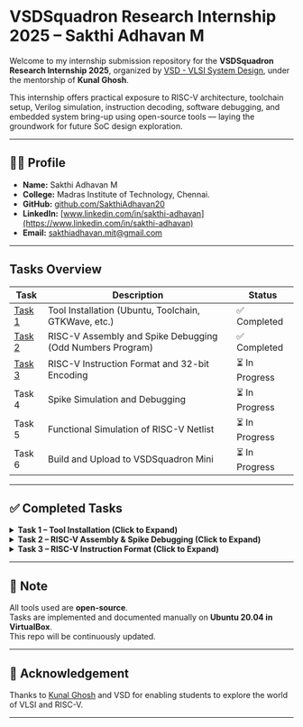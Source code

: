 # VSDSquadron Research Internship 2025 – Sakthi Adhavan M

Welcome to my internship submission repository for the **VSDSquadron Research Internship 2025**, organized by [VSD - VLSI System Design](https://www.vlsisystemdesign.com/), under the mentorship of **Kunal Ghosh**.

This internship offers practical exposure to RISC-V architecture, toolchain setup, Verilog simulation, instruction decoding, software debugging, and embedded system bring-up using open-source tools — laying the groundwork for future SoC design exploration.

---

## 🧑‍💻 Profile

- **Name:** Sakthi Adhavan M
- **College:** Madras Institute of Technology, Chennai.  
- **GitHub:** [github.com/SakthiAdhavan20](https://github.com/SakthiAdhavan20)  
- **LinkedIn:** [www.linkedin.com/in/sakthi-adhavan](https://www.linkedin.com/in/sakthi-adhavan)  
- **Email:** sakthiadhavan.mit@gmail.com 

---

## Tasks Overview

| Task | Description | Status |
|------|-------------|--------|
| [Task 1](Task%201/README.md) | Tool Installation (Ubuntu, Toolchain, GTKWave, etc.) | ✅ Completed |
| [Task 2](Task%202/README.md) | RISC-V Assembly and Spike Debugging (Odd Numbers Program) | ✅ Completed |
| [Task 3](Task%203/README.md) | RISC-V Instruction Format and 32-bit Encoding | ⏳ In Progress |
| Task 4 | Spike Simulation and Debugging | ⏳ In Progress |
| Task 5 | Functional Simulation of RISC-V Netlist | ⏳ In Progress |
| Task 6 | Build and Upload to VSDSquadron Mini | ⏳ In Progress |

---

## ✅ Completed Tasks

<details>
<summary><strong>Task 1 – Tool Installation (Click to Expand)</strong></summary>

<br>

➡️ [Task 1 – Tool Installation](Task%201/README.md) 

➡️ [Task 1.2 – RISC-V Assembly Analysis](Task%201/Task1.2/README.md)

</details>


<details>
<summary><strong>Task 2 – RISC-V Assembly & Spike Debugging (Click to Expand)</strong></summary>

<br>

➡️ [Task 2 – RISC-V Assembly and Spike Debugging](Task%202/README.md)

</details>


<details>
<summary><strong>Task 3 – RISC-V Instruction Format (Click to Expand)</strong></summary>

<br>

➡️ [Task 3 – RISC-V Instruction Format and 32-bit Encoding](Task%203/README.md)

</details>


---


## 📌 Note

All tools used are **open-source**.  
Tasks are implemented and documented manually on **Ubuntu 20.04 in VirtualBox**.  
This repo will be continuously updated.

---

## 📣 Acknowledgement

Thanks to [Kunal Ghosh](https://www.linkedin.com/in/kunal-ghosh-vlsisystemdesign-com-28084836/) and VSD for enabling students to explore the world of VLSI and RISC-V.

---
